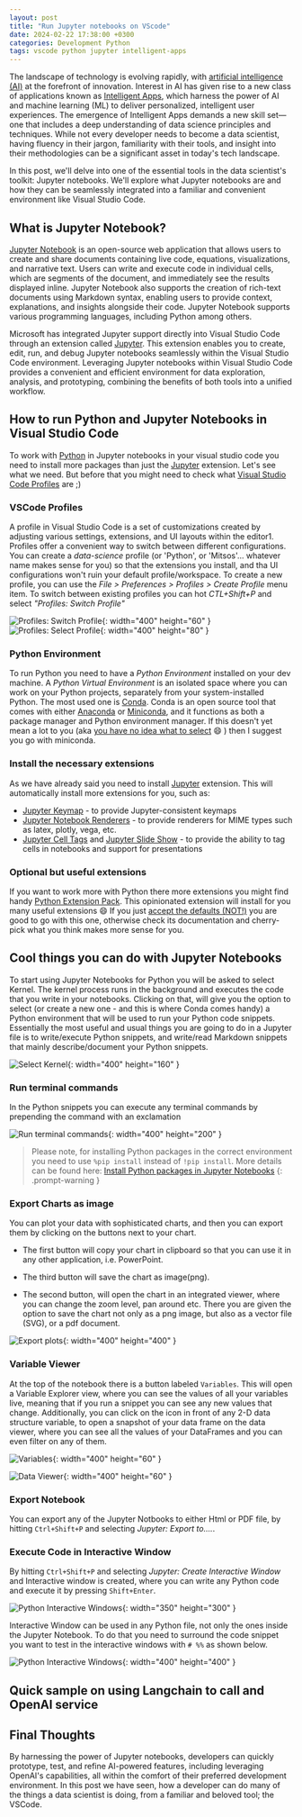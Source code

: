 ```yaml
---
layout: post
title: "Run Jupyter notebooks on VScode"
date: 2024-02-22 17:38:00 +0300
categories: Development Python
tags: vscode python jupyter intelligent-apps
---
```


The landscape of technology is evolving rapidly, with [artificial intelligence (AI)](https://azure.microsoft.com/en-us/solutions/ai) at the forefront of innovation. Interest in AI has given rise to a new class of applications known as [Intelligent Apps](https://azure.github.io/Cloud-Native/Build-IA/), which harness the power of AI and machine learning (ML) to deliver personalized, intelligent user experiences. The emergence of Intelligent Apps demands a new skill set—one that includes a deep understanding of data science principles and techniques. While not every developer needs to become a data scientist, having fluency in their jargon, familiarity with their tools, and insight into their methodologies can be a significant asset in today's tech landscape.

In this post, we'll delve into one of the essential tools in the data scientist's toolkit: Jupyter notebooks. We'll explore what Jupyter notebooks are and how they can be seamlessly integrated into a familiar and convenient environment like Visual Studio Code.

## What is Jupyter Notebook?

[Jupyter Notebook](https://jupyter.org/) is an open-source web application that allows users to create and share documents containing live code, equations, visualizations, and narrative text. Users can write and execute code in individual cells, which are segments of the document, and immediately see the results displayed inline. Jupyter Notebook also supports the creation of rich-text documents using Markdown syntax, enabling users to provide context, explanations, and insights alongside their code. Jupyter Notebook supports various programming languages, including Python among others.

Microsoft has integrated Jupyter support directly into Visual Studio Code through an extension called [Jupyter](https://marketplace.visualstudio.com/items?itemName=ms-toolsai.jupyter). This extension enables you to create, edit, run, and debug Jupyter notebooks seamlessly within the Visual Studio Code environment. Leveraging Jupyter notebooks within Visual Studio Code provides a convenient and efficient environment for data exploration, analysis, and prototyping, combining the benefits of both tools into a unified workflow.

## How to run Python and Jupyter Notebooks in Visual Studio Code

To work with [Python](https://www.python.org/) in Jupyter notebooks in your visual studio code you need to install more packages than just the [Jupyter](https://marketplace.visualstudio.com/items?itemName=ms-toolsai.jupyter) extension. Let's see what we need. But before that you might need to check what [Visual Studio Code Profiles](https://code.visualstudio.com/docs/editor/profiles) are ;)

### VSCode Profiles

A profile in Visual Studio Code is a set of customizations created by adjusting various settings, extensions, and UI layouts within the editor1. Profiles offer a convenient way to switch between different configurations. You can create a _data-science_ profile (or 'Python', or 'Mitsos'... whatever name makes sense for you) so that the extensions you install, and tha UI configurations won't ruin your default profile/workspace. To create a new profile, you can use the _File > Preferences > Profiles > Create Profile_ menu item. To switch between existing profiles you can hot _CTL+Shift+P_ and select _"Profiles: Switch Profile"_

![Profiles: Switch Profile](/images/vscode-python-jupyter/01-profile.jpg){: width="400" height="60" }
![Profiles: Select Profile](/images/vscode-python-jupyter/02-profile.jpg){: width="400" height="80" }

### Python Environment

To run Python you need to have a _Python Environment_ installed on your dev machine. A _Python Virtual Environment_ is an isolated space where you can work on your Python projects, separately from your system-installed Python. The most used one is [Conda](https://docs.conda.io/en/latest/). Conda is an open source tool that comes with either [Anaconda](https://www.anaconda.com/) or [Miniconda](https://docs.anaconda.com/free/miniconda/miniconda-install/), and it functions as both a package manager and Python environment manager. If this doesn't yet mean a lot to you (aka [you have no idea what to select](https://docs.anaconda.com/free/distro-or-miniconda/) :smile: ) then I suggest you go with miniconda.

### Install the necessary extensions

As we have already said you need to install [Jupyter](https://marketplace.visualstudio.com/items?itemName=ms-toolsai.jupyter) extension. This will automatically install more extensions for you, such as:

- [Jupyter Keymap](https://marketplace.visualstudio.com/items?itemName=ms-toolsai.jupyter-keymap) - to provide Jupyter-consistent keymaps
- [Jupyter Notebook Renderers](https://marketplace.visualstudio.com/items?itemName=ms-toolsai.jupyter-renderers) - to provide renderers for MIME types such as latex, plotly, vega, etc.
- [Jupyter Cell Tags](https://marketplace.visualstudio.com/items?itemName=ms-toolsai.vscode-jupyter-cell-tags) and [Jupyter Slide Show](https://marketplace.visualstudio.com/items?itemName=ms-toolsai.vscode-jupyter-slideshow) - to provide the ability to tag cells in notebooks and support for presentations

### Optional but useful extensions

If you want to work more with Python there more extensions you might find handy [Python Extension Pack](https://marketplace.visualstudio.com/items?itemName=donjayamanne.python-extension-pack). This opinionated extension will install for you many useful extensions :smile: If you just [accept the defaults (NOT!)](https://devblogs.microsoft.com/devops/top-stories-from-the-microsoft-devops-community-04-06-2022/) you are good to go with this one, otherwise check its documentation and cherry-pick what you think makes more sense for you.

## Cool things you can do with Jupyter Notebooks

To start using Jupyter Notebooks for Python you will be asked to select Kernel. The kernel process runs in the background and executes the code that you write in your notebooks. Clicking on that, will give you the option to select (or create a new one - and this is where Conda comes handy) a Python environment that will be used to run your Python code snippets. Essentially the most useful and usual things you are going to do in a Jupyter file is to write/execute Python snippets, and write/read Markdown snippets that mainly describe/document your Python snippets.

![Select Kernel](/images/vscode-python-jupyter/03-select-kernel.jpg){: width="400" height="160" }

### Run terminal commands

In the Python snippets you can execute any terminal commands by prepending the command with an exclamation

![Run terminal commands](/images/vscode-python-jupyter/04-terminal.jpg){: width="400" height="200" }

> Please note, for installing Python packages in the correct environment you need to use `%pip install` instead of `!pip install`. More details can be found here: [Install Python packages in Jupyter Notebooks](https://github.com/microsoft/vscode-jupyter/wiki/Installing-Python-packages-in-Jupyter-Notebooks)
 {: .prompt-warning }

### Export Charts as image

You can plot your data with sophisticated charts, and then you can export them by clicking on the buttons next to your chart.

- The first button will copy your chart in clipboard so that you can use it in any other application, i.e. PowerPoint.

- The third button will save the chart as image(png).

- The second button, will open the chart in an integrated viewer, where you can change the zoom level, pan around etc. There you are given the option to save the chart not only as a png image, but also as a vector file (SVG), or a pdf document.

![Export plots](/images/vscode-python-jupyter/05-plot.jpg){: width="400" height="400" }

### Variable Viewer

At the top of the notebook there is a button labeled `Variables`. This will open a Variable Explorer view, where you can see the values of all your variables live, meaning that if you run a snippet you can see any new values that change. Additionally, you can click on the icon in front of any 2-D data structure variable, to open a snapshot of your data frame on the data viewer, where you can see all the values of your DataFrames and you can even filter on any of them.

![Variables](/images/vscode-python-jupyter/06-variables.jpg){: width="400" height="60" }

![Data Viewer](/images/vscode-python-jupyter/07-df.jpg){: width="400" height="60" }

### Export Notebook

You can export any of the Jupyter Notbooks to either Html or PDF file, by hitting `Ctrl+Shift+P` and selecting _Jupyter: Export to...._.

### Execute Code in Interactive Window

By hitting `Ctrl+Shift+P` and selecting _Jupyter: Create Interactive Window_ and Interactive window is created, where you can write any Python code and execute it by pressing `Shift+Enter`.

![Python Interactive Windows](/images/vscode-python-jupyter/08-interactive.jpg){: width="350" height="300" }

Interactive Window can be used in any Python file, not only the ones inside the Jupyter Notebook. To do that you need to surround the code snippet you want to test in the interactive windows with `# %%` as shown below.

![Python Interactive Windows](/images/vscode-python-jupyter/09-interactive.jpg){: width="400" height="400" }

## Quick sample on using Langchain to call and OpenAI service

## Final Thoughts

By harnessing the power of Jupyter notebooks, developers can quickly prototype, test, and refine AI-powered features, including leveraging OpenAI's capabilities, all within the comfort of their preferred development environment. In this post we have seen, how a developer can do many of the things a data scientist is doing, from a familiar and beloved tool; the VSCode.
